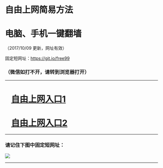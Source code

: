 ﻿# 自由上网简易方法

# 电脑、手机一键翻墙

（2017/10/09 更新，网址有效）

固定短网址：https://git.io/free99

### （微信如打不开，请转到浏览器打开）


***





# &nbsp;&nbsp; <a href="http://ft20346309.fwq-tz-1001.info/fwqtz01.html?t=100900129575 " target="_blank">自由上网入口1</a>
# &nbsp;&nbsp; <a href="http://ft2528227404.fwq-tz-1002.info/fwqtz02.html?t=100900132474 " target="_blank">自由上网入口2</a>
***

### 请记住下图中固定短网址：

<img src="https://s3-us-west-2.amazonaws.com/fwq-1001/yjfq-20170905okok.png" /> 


***

